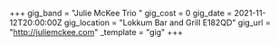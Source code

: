 +++
gig_band = "Julie McKee Trio "
gig_cost = 0
gig_date = 2021-11-12T20:00:00Z
gig_location = "Lokkum Bar and Grill E182QD"
gig_url = "http://juliemckee.com"
_template = "gig"
+++
